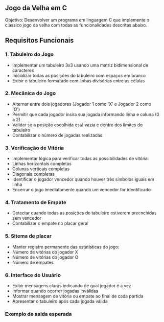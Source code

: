 ## Jogo da Velha em C
Objetivo:
Desenvolver um programa em linguagem C que implemente o clássico jogo da velha com todas as funcionalidades descritas abaixo.

## Requisitos Funcionais 

### 1. Tabuleiro do Jogo
- Implementar um tabuleiro 3x3 usando uma matriz bidimensional de caracteres
- Inicializar todas as posições do tabuleiro com espaços em branco
- Exibir o tabuleiro formatado com linhas divisórias entre as células

### 2. Mecânica do Jogo
- Alternar entre dois jogadores (Jogador 1 como 'X' e Jogador 2 como 'O')
- Permitir que cada jogador insira sua jogada informando linha e coluna (0 a 2)
- Validar se a posição escolhida está vazia e dentro dos limites do tabuleiro
- Contabilizar o número de jogadas realizadas

### 3. Verificação de Vitória
- Implementar lógica para verificar todas as possibilidades de vitória:
- Linhas horizontais completas
- Colunas verticais completas
- Diagonais completas
- Identificar o jogador vencedor quando houver três símbolos iguais em linha
- Encerrar o jogo imediatamente quando um vencedor for identificado

### 4. Tratamento de Empate
- Detectar quando todas as posições do tabuleiro estiverem preenchidas sem vencedor
- Contabilizar o empate no placar geral

### 5. Sitema de placar
- Manter registro permanente das estatísticas do jogo:
- Número de vitórias do jogador X
- Número de vitórias do jogador O
- Número de empates

### 6. Interface do Usuário
- Exibir mensagens claras indicando de qual jogador é a vez
- Informar quando ocorrer jogadas inválidas
- Mostrar mensagem de vitória ou empate ao final de cada partida
- Apresentar o tabuleiro após cada jogada válida

### Exemplo de saida esperada
  


